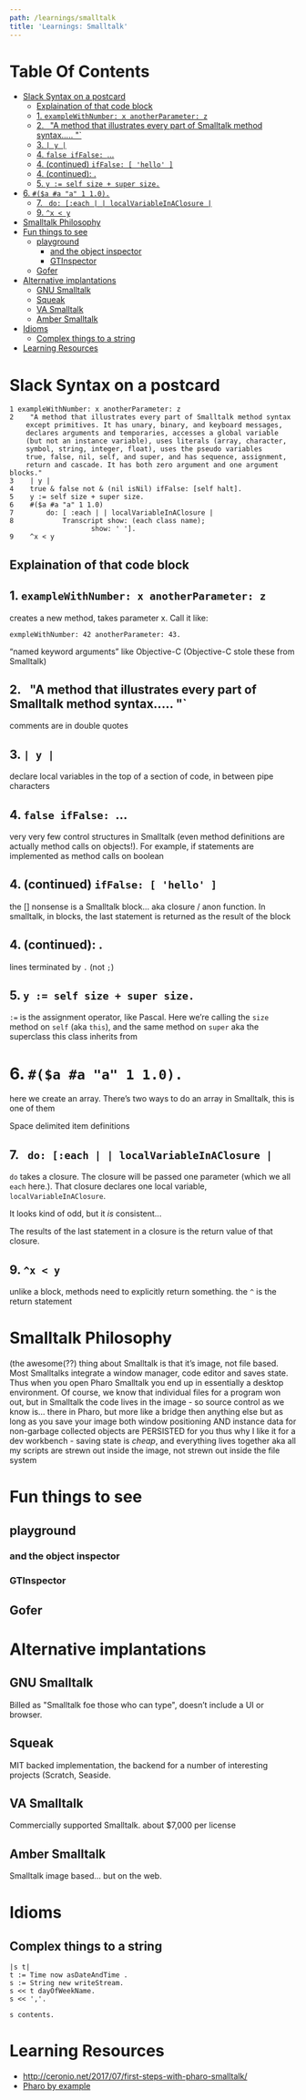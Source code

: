 ```yaml
---
path: /learnings/smalltalk
title: 'Learnings: Smalltalk'
---
```

# Table Of Contents

<!-- toc -->

- [Slack Syntax on a postcard](#slack-syntax-on-a-postcard)
  * [Explaination of that code block](#explaination-of-that-code-block)
  * [1. `exampleWithNumber: x anotherParameter: z`](#1-examplewithnumber-x-anotherparameter-z)
  * [2. ` `"A method that illustrates every part of Smalltalk method syntax..... "`](#2--a-method-that-illustrates-every-part-of-smalltalk-method-syntax-)
  * [3. `| y |`](#3--y-)
  * [4. `false ifFalse: `...](#4-false-iffalse-)
  * [4. (continued) `ifFalse: [ 'hello' ]`](#4-continued-iffalse--hello-)
  * [4. (continued): .](#4-continued-)
  * [5. `y := self size + super size.`](#5-y--self-size--super-size)
- [6. `#($a #a "a" 1 1.0).`](#6-%23a-%23a-a-1-10)
  * [7. ` do: [:each | | localVariableInAClosure |`](#7--do-each---localvariableinaclosure-)
  * [9. `^x < y`](#9--x--y)
- [Smalltalk Philosophy](#smalltalk-philosophy)
- [Fun things to see](#fun-things-to-see)
  * [playground](#playground)
    + [and the object inspector](#and-the-object-inspector)
    + [GTInspector](#gtinspector)
  * [Gofer](#gofer)
- [Alternative implantations](#alternative-implantations)
  * [GNU Smalltalk](#gnu-smalltalk)
  * [Squeak](#squeak)
  * [VA Smalltalk](#va-smalltalk)
  * [Amber Smalltalk](#amber-smalltalk)
- [Idioms](#idioms)
  * [Complex things to a string](#complex-things-to-a-string)
- [Learning Resources](#learning-resources)

<!-- tocstop -->

# Slack Syntax on a postcard

    1 exampleWithNumber: x anotherParameter: z
    2    "A method that illustrates every part of Smalltalk method syntax
        except primitives. It has unary, binary, and keyboard messages,
        declares arguments and temporaries, accesses a global variable
        (but not an instance variable), uses literals (array, character,
        symbol, string, integer, float), uses the pseudo variables
        true, false, nil, self, and super, and has sequence, assignment,
        return and cascade. It has both zero argument and one argument blocks."
    3    | y |
    4    true & false not & (nil isNil) ifFalse: [self halt].
    5    y := self size + super size.
    6    #($a #a "a" 1 1.0)
    7        do: [ :each | | localVariableInAClosure |
    8            Transcript show: (each class name);
                        show: ' '].
    9    ^x < y

## Explaination of that code block

## 1. `exampleWithNumber: x anotherParameter: z`
creates a new method, takes parameter x. Call it like:

`exmpleWithNumber: 42 anotherParameter: 43.`

“named keyword arguments” like Objective-C (Objective-C stole these from Smalltalk)

## 2. ` `"A method that illustrates every part of Smalltalk method syntax..... "`

comments are in double quotes

## 3. `| y |`

declare local variables in the top of a section of code, in between pipe characters

## 4. `false ifFalse: `...

very very few control structures in Smalltalk (even method definitions are actually method calls on objects!). For example, if statements are implemented as method calls on boolean

## 4. (continued) `ifFalse: [ 'hello' ]`

the [] nonsense is a Smalltalk block… aka closure / anon function. In smalltalk, in blocks, the last statement is returned as the result of the block

## 4. (continued): .

lines terminated by `.` (not `;`)

## 5. `y := self size + super size.`

`:=` is the assignment operator, like Pascal. Here we’re calling the `size` method on `self` (aka `this`), and the same method on `super` aka the superclass this class inherits from

# 6. `#($a #a "a" 1 1.0).`

here we create an array. There’s two ways to do an array in Smalltalk, this is one of them

Space delimited item definitions

## 7. ` do: [:each | | localVariableInAClosure |`

`do` takes a closure. The closure will be passed one parameter (which we all `each` here.). That closure declares one local variable, `localVariableInAClosure`.

It looks kind of odd, but it *is* consistent...

The results of the last statement in a closure is the return value of that closure.

## 9.  `^x < y`

unlike a block, methods need to explicitly return something. the `^` is the return statement

# Smalltalk Philosophy

(the awesome(??) thing about Smalltalk is that it’s image, not file based. Most Smalltalks integrate a window manager, code editor and saves state. Thus when you open Pharo Smalltalk you end up in essentially a desktop environment. Of course, we know that individual files for a program won out, but in Smalltalk the code lives in the image - so source control as we know is… there in Pharo, but more like a bridge then anything else
but as long as you save your image both window positioning AND instance data for non-garbage collected objects are PERSISTED for you
thus why I like it for a dev workbench - saving state is _cheap_, and everything lives together aka all my scripts are strewn out inside the image, not strewn out inside the file system

# Fun things to see

## playground

### and the object inspector

### GTInspector

## Gofer

##

# Alternative implantations

## GNU Smalltalk

Billed as "Smalltalk foe those who can type", doesn’t include a UI or browser.

## Squeak

MIT backed implementation, the backend for a number of interesting projects (Scratch, Seaside.

## VA Smalltalk

Commercially supported Smalltalk. about $7,000 per license

## Amber Smalltalk

Smalltalk image based... but on the web.

# Idioms

## Complex things to a string

    |s t|
    t := Time now asDateAndTime .
    s := String new writeStream.
    s << t dayOfWeekName.
    s << ','.

    s contents.

# Learning Resources

  * http://ceronio.net/2017/07/first-steps-with-pharo-smalltalk/
   * [Pharo by example](https://ci.inria.fr/pharo-contribution/job/UpdatedPharoByExample/lastSuccessfulBuild/artifact/book-result/PharoTour/PharoTour.html)
